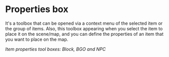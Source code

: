 # Properties box

It's a toolbox that can be opened via a context menu of the selected item 
or the group of items. Also, this toolbox appearing when you select 
the item to place it on the scene/map, and you can define the properties 
of an item that you want to place on the map.

_Item properties tool boxes: Block, BGO and NPC_

<ImageZoom 
  alt="box"
  url="screenshots/LevelEditing/Items/Props_Block.png"
  width="200px"
  :border="true" 
/>
<ImageZoom 
  alt="box"
  url="screenshots/LevelEditing/Items/Props_BGO.png"
  width="200px"
  :border="true" 
/>
<ImageZoom 
  alt="box"
  url="screenshots/LevelEditing/Items/Props_NPC_Container.png"
  width="200px"
  :border="true" 
/>
